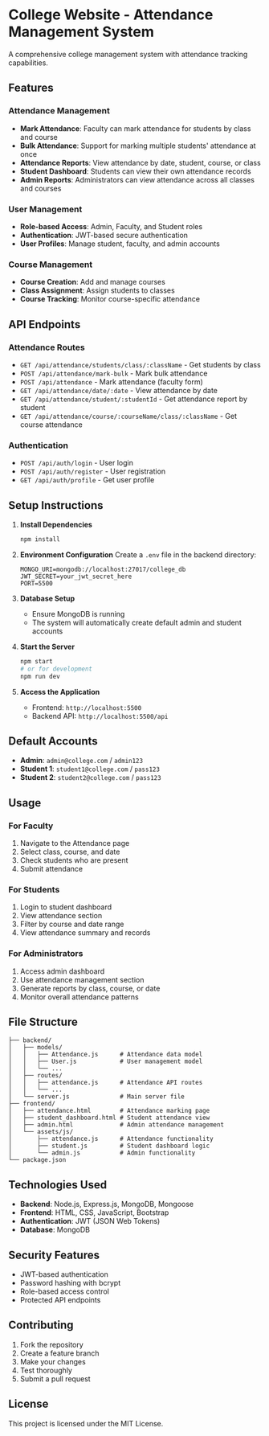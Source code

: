 # College Website - Attendance Management System

A comprehensive college management system with attendance tracking capabilities.

## Features

### Attendance Management
- **Mark Attendance**: Faculty can mark attendance for students by class and course
- **Bulk Attendance**: Support for marking multiple students' attendance at once
- **Attendance Reports**: View attendance by date, student, course, or class
- **Student Dashboard**: Students can view their own attendance records
- **Admin Reports**: Administrators can view attendance across all classes and courses

### User Management
- **Role-based Access**: Admin, Faculty, and Student roles
- **Authentication**: JWT-based secure authentication
- **User Profiles**: Manage student, faculty, and admin accounts

### Course Management
- **Course Creation**: Add and manage courses
- **Class Assignment**: Assign students to classes
- **Course Tracking**: Monitor course-specific attendance

## API Endpoints

### Attendance Routes
- `GET /api/attendance/students/class/:className` - Get students by class
- `POST /api/attendance/mark-bulk` - Mark bulk attendance
- `POST /api/attendance` - Mark attendance (faculty form)
- `GET /api/attendance/date/:date` - View attendance by date
- `GET /api/attendance/student/:studentId` - Get attendance report by student
- `GET /api/attendance/course/:courseName/class/:className` - Get course attendance

### Authentication
- `POST /api/auth/login` - User login
- `POST /api/auth/register` - User registration
- `GET /api/auth/profile` - Get user profile

## Setup Instructions

1. **Install Dependencies**
   ```bash
   npm install
   ```

2. **Environment Configuration**
   Create a `.env` file in the backend directory:
   ```
   MONGO_URI=mongodb://localhost:27017/college_db
   JWT_SECRET=your_jwt_secret_here
   PORT=5500
   ```

3. **Database Setup**
   - Ensure MongoDB is running
   - The system will automatically create default admin and student accounts

4. **Start the Server**
   ```bash
   npm start
   # or for development
   npm run dev
   ```

5. **Access the Application**
   - Frontend: `http://localhost:5500`
   - Backend API: `http://localhost:5500/api`

## Default Accounts

- **Admin**: `admin@college.com` / `admin123`
- **Student 1**: `student1@college.com` / `pass123`
- **Student 2**: `student2@college.com` / `pass123`

## Usage

### For Faculty
1. Navigate to the Attendance page
2. Select class, course, and date
3. Check students who are present
4. Submit attendance

### For Students
1. Login to student dashboard
2. View attendance section
3. Filter by course and date range
4. View attendance summary and records

### For Administrators
1. Access admin dashboard
2. Use attendance management section
3. Generate reports by class, course, or date
4. Monitor overall attendance patterns

## File Structure

```
├── backend/
│   ├── models/
│   │   ├── Attendance.js      # Attendance data model
│   │   ├── User.js            # User management model
│   │   └── ...
│   ├── routes/
│   │   ├── attendance.js      # Attendance API routes
│   │   └── ...
│   └── server.js              # Main server file
├── frontend/
│   ├── attendance.html        # Attendance marking page
│   ├── student_dashboard.html # Student attendance view
│   ├── admin.html             # Admin attendance management
│   └── assets/js/
│       ├── attendance.js      # Attendance functionality
│       ├── student.js         # Student dashboard logic
│       └── admin.js           # Admin functionality
└── package.json
```

## Technologies Used

- **Backend**: Node.js, Express.js, MongoDB, Mongoose
- **Frontend**: HTML, CSS, JavaScript, Bootstrap
- **Authentication**: JWT (JSON Web Tokens)
- **Database**: MongoDB

## Security Features

- JWT-based authentication
- Password hashing with bcrypt
- Role-based access control
- Protected API endpoints

## Contributing

1. Fork the repository
2. Create a feature branch
3. Make your changes
4. Test thoroughly
5. Submit a pull request

## License

This project is licensed under the MIT License.

